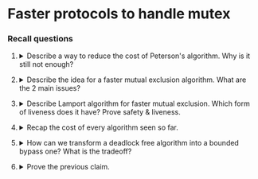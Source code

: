 # Faster protocols to handle mutex

### Recall questions

1. <details markdown=1><summary markdown="span">  Describe a way to reduce the cost of Peterson's algorithm. Why is it still not enough? </summary>
    
    \
    We use Peterson's algorithm in ==a tournament between processes==:
    
    ![](fc1.png)

	Since ==we have 2 processes in competition that take $O(1)$ and at most $log_2 n$ competition, the cost is $\rceil log_2 n\lceil$.==
    While this works well, we might ==want an algorithm that is constant in time==.
    
	
</details>

2. <details markdown=1><summary markdown="span"> Describe the idea for a faster mutual exclusion algorithm. What are the 2 main issues? </summary>
    
    \
    ![](fc2.png)
    Issues:
    - a process $p_i$ might write $X$ as the last one, but find the door closed
    - "FAIL" should be removed in order to handle failure inside the lock call
	
</details>

3. <details markdown=1><summary markdown="span">  Describe Lamport algorithm for faster mutual exclusion. Which form of liveness does it have? Prove safety & liveness. </summary>
    
    \
    ![](fc3.png)

	Note that ==without competition, this algorithm completes in $O(1)$==.
	It of course grants mutual exclusion:

	![](fc4.png)

	But only ==deadlock freedom==:

	![](fc5.png)

</details>

4. <details markdown=1><summary markdown="span">  Recap the cost of every algorithm seen so far. </summary>
    
    \
    With atomic R/W registers, we have:
    - if $n = 2$, a $O(1)$ algorithm with bounded bypass of $1$ (Peterson)
    - if $n >2$:
	    - $O(n^2)$ algorithm that satisfies starvation freedom (Peterson)
	    - $O(log n)$ algorithm that satisfies that satisfies bounded bypass with bound $\rceil log_2 n\lceil$ (max. number of competitions)
	    - $O(1)$ algorithm that satisfies deadlock freedom
	
</details>

5. <details markdown=1><summary markdown="span">  How can we transform a deadlock free algorithm into a bounded bypass one? What is the tradeoff?</summary>
    
    \
    We can transform ==any algorithm that grants deadlock freedom into a bounded bypass one== but its complexity will ==raise to $O(n^2)$==.

	![](fc6.png)
	
</details>

6. <details markdown=1><summary markdown="span">  Prove the previous claim. </summary>
    
    \
    We need to prove 2 claims:
    1. ==C1 deadlock freedom of RR==: if at least one process invokes RR.lock, then at least one process enters the CS  ![](fc7.png)
    2.  ==C2 bounded bypass of RR==: if a process invokes RR.lock, then it enters the CS in at most n(n-1) iterations. To prove this, we use the following 2 lemmas:
	    1. Lemma 1:  ![](fc8.png) ![](fc9.png)
	    2. Lemma 2: ![](fc10.png)
	
</details>